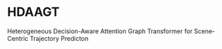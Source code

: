 # HDAAGT
Heterogeneous Decision-Aware Attention Graph Transformer for Scene-Centric Trajectory Predicton
